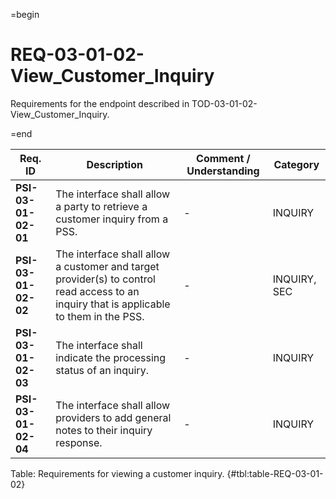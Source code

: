 =begin

# REQ-03-01-02-View_Customer_Inquiry

Requirements for the endpoint described in TOD-03-01-02-View_Customer_Inquiry.

=end

| Req. ID | Description | Comment / Understanding | Category |
| ------- | ----------- | ----------------------- | -------- |
| __PSI-03-01-02-01__ | The interface shall allow a party to retrieve a customer inquiry from a PSS. | - | INQUIRY |
| __PSI-03-01-02-02__ | The interface shall allow a customer and target provider(s) to control read access to an inquiry that is applicable to them in the PSS. | - | INQUIRY, SEC |
| __PSI-03-01-02-03__ | The interface shall indicate the processing status of an inquiry. | - | INQUIRY |
| __PSI-03-01-02-04__ | The interface shall allow providers to add general notes to their inquiry response. | - | INQUIRY |

Table: Requirements for viewing a customer inquiry. {#tbl:table-REQ-03-01-02}
